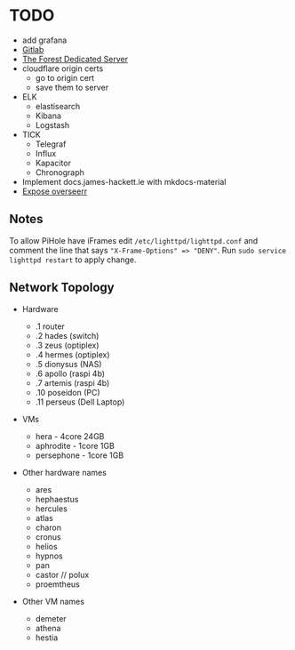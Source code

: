 # TODO

- add grafana
- [Gitlab](https://docs.gitlab.com/omnibus/docker/#install-gitlab-using-docker-compose)
- [The Forest Dedicated Server](https://hub.docker.com/r/jammsen/the-forest-dedicated-server)
- cloudflare origin certs
    - go to origin cert
    - save them to server
- ELK
    - elastisearch
    - Kibana
    - Logstash
- TICK
    - Telegraf
    - Influx
    - Kapacitor
    - Chronograph
- Implement docs.james-hackett.ie with mkdocs-material
- [Expose overseerr](https://docs.overseerr.dev/extending-overseerr/reverse-proxy)

## Notes

To allow PiHole have iFrames edit `/etc/lighttpd/lighttpd.conf` and comment the line that says `"X-Frame-Options" => "DENY"`.
Run `sudo service lighttpd restart` to apply change.

## Network Topology

- Hardware
    - .1 router
    - .2 hades (switch)
    - .3 zeus (optiplex)
    - .4 hermes (optiplex)
    - .5 dionysus (NAS)
    - .6 apollo (raspi 4b)
    - .7 artemis (raspi 4b)
    - .10 poseidon (PC)
    - .11 perseus (Dell Laptop)

- VMs
    - hera - 4core 24GB
    - aphrodite - 1core 1GB
    - persephone - 1core 1GB

- Other hardware names
    - ares
    - hephaestus
    - hercules
    - atlas
    - charon
    - cronus
    - helios
    - hypnos
    - pan
    - castor // polux
    - proemtheus

- Other VM names
    - demeter
    - athena
    - hestia
